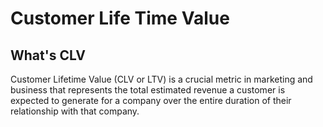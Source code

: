 # Customer Life Time Value
## What's CLV
Customer Lifetime Value (CLV or LTV) is a crucial metric in marketing and business that represents the total estimated revenue a customer is expected to generate for a company over the entire duration of their relationship with that company.
